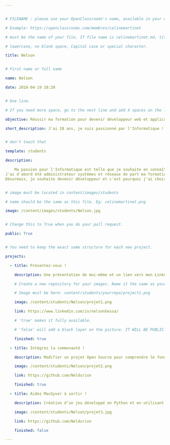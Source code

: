 ```yaml
---


# FILENAME : please use your OpenClassrooms's name, available in your url.

# Example: https://openclassrooms.com/membres/celinemartinet

# must be the name of your file. If file name is celinemartinet.md, title is celinemartinet.

# lowercase, no blank space, Capital case or special character.

title: Nelson


# First name or full name

name: Nelson

date: 2018-04-19 18:20


# One line.

# If you need more space, go to the next line and add 4 spaces on the left, as in 'description'.

objective: Réussir ma formation pour devenir développeur web et applications, spécialisé Python.

short_description: J'ai 28 ans, je suis passionné par l'Informatique ! J'aspire à devenir développeur d'applications.


# don't touch that

template: students

description:

    Ma passion pour l'Informatique est telle que je souhaite en connaître et maîtriser tous les aspects au cours de ma vie.
J'ai d'abord été administrateur systèmes et réseaux de part ma formation initiale.
Désormais, je souhaite devenir développeur et c'est pourquoi j'ai choisi OpenClassrooms et la formation DA-Python pour y parvenir. Mes loisirs sont les jeux vidéo, les mangas et comics mais je pratique aussi l'airsoft et les arts martiaux !


# image must be located in content/images/students

# name should be the same as this file. Eg: celinemartinet.png

image: /content/images/students/Nelson.jpg


# Change this to True when you do your pull request.

public: True


# You need to keep the exact same structure for each new project.

projects:

  - title: Présentez-vous !

    description: Une présentation de moi-même et un lien vers mon LinkedIn.

    # Create a new repository for your images. Name it the same as your nickname and profile picture.

    # Image must be here: content/students/yourrepo/project1.png

    image: /content/students/Nelson/projet1.png

    link: https://www.linkedin.com/in/nelsonbessa/

    # 'true' makes it fully available.

    # 'false' will add a black layer on the picture. IT WILL BE PUBLIC!

    finished: true

  - title: Intégrez la communauté !

    description: Modifier un projet Open Source pour comprendre le fonctionnement de Git, de Github et des pull requests. 

    image: /content/students/Nelson/projet2.png

    link: https://github.com/Neldurion

    finished: true

  - title: Aidez MacGyver à sortir !

    description: Création d’un jeu développé en Python et en utilisant PyGame.

    image: /content/students/Nelson/projet3.jpg

    link: https://github.com/Neldurion

    finished: false

---
```

